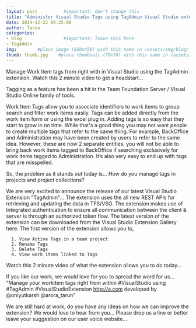 ```yaml
---
layout: post          #important: don't change this
title: "Administer Visual Studio Tags using TagAdmin Visual Studio extension"
date: 2014-12-22 00:25:00
author: Tarun
categories:
- blog                #important: leave this here
- TagAdmin
img:        #place image (850x450) with this name in /assets/img/blog/
thumb: thumb.jpg    #place thumbnail (70x70) with this name in /assets/img/blog/thumbs/
---
```

Manage Work Item tags from right with in Visual Studio using the TagAdmin extension. Watch this 2 minute video to get a headstart...
<!--more-->
Tagging as a feature has been a hit in the Team Foundation Server / Visual Studio Online family of tools.

Work Item Tags allow you to associate identifiers to work items to group search and filter work items easily. Tags can be added directly from the work item form or using the excel plug in. Adding tags is so easy that they start to grow in no time. While that's a good thing you may not want people to create multiple tags that refer to the same thing. For example, BackOffice and Administration may have been created by users to refer to the same idea. However, these are now 2 separate entities, you will not be able to bring back work items tagged to BackOffice if searching exclusively for work items tagged to Administration. It’s also very easy to end up with tags that are misspelled.

So, the problem as it stands out today is... How do you manage tags in projects and project collections? 

We are very excited to announce the release of our latest Visual Studio Extension "TagAdmin"... The extension uses the all new REST APIs for retrieving and updating the data in TFS/VSO. The extension makes use of Integrated authentication to ensure all communication between the client & server is through an authorized token flow. The latest version of the extension can be downloaded from the Visual Studio Extension Gallery here. The first version of the extension allows you to,

      1. View Active Tags in a team project
      2. Rename Tags
      3. Delete Tags 
      4. View work items linked to Tags

Watch this 2 minute video of what the extension allows you to do today... 

If you like our work, we would love for you to spread the word for us... 
"Manage your workitem tags right from within #VisualStudio using #TagAdmin #VisualStudioExtension http://a.com developed by @onlyutkarsh @arora_tarun" 

We are still hard at work, do you have any ideas on how we can improve the extension? We would love to hear from you... Please drop us a line or better leave your suggestion on our user voice website... 
